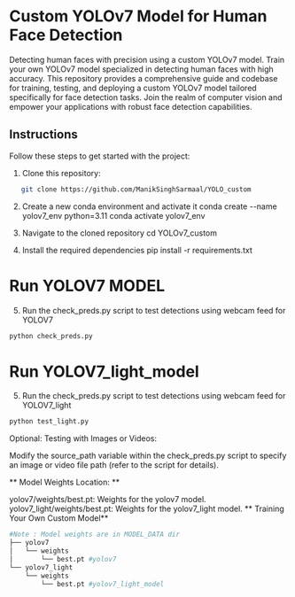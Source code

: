 # Custom YOLOv7 Model for Human Face Detection

Detecting human faces with precision using a custom YOLOv7 model. Train your own YOLOv7 model specialized in detecting human faces with high accuracy. This repository provides a comprehensive guide and codebase for training, testing, and deploying a custom YOLOv7 model tailored specifically for face detection tasks. Join the realm of computer vision and empower your applications with robust face detection capabilities.

## Instructions

Follow these steps to get started with the project:

1. Clone this repository:
```bash
   git clone https://github.com/ManikSinghSarmaal/YOLO_custom
```
2. Create a new conda environment and activate it
conda create --name yolov7_env python=3.11
conda activate yolov7_env

3. Navigate to the cloned repository
cd YOLOv7_custom

4. Install the required dependencies
pip install -r requirements.txt

# Run YOLOV7 MODEL

5. Run the check_preds.py script to test detections using webcam feed for YOLOV7
```bash
python check_preds.py
```

# Run YOLOV7_light_model

5. Run the check_preds.py script to test detections using webcam feed for YOLOV7_light
```bash
python test_light.py
```
Optional: Testing with Images or Videos:

Modify the source_path variable within the check_preds.py script to specify an image or video file path (refer to the script for details).

** Model Weights Location: **

yolov7/weights/best.pt: Weights for the yolov7 model.
yolov7_light/weights/best.pt: Weights for the yolov7_light model.
** Training Your Own Custom Model**

```bash
#Note : Model weights are in MODEL_DATA dir 
├── yolov7
│   └── weights
│       └── best.pt #yolov7
└── yolov7_light
    └── weights
        └── best.pt #yolov7_light_model
```